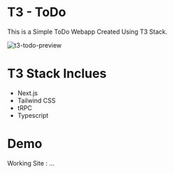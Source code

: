 # T3 - ToDo

This is a Simple ToDo Webapp Created Using T3 Stack.

![t3-todo-preview](https://user-images.githubusercontent.com/75238302/210564132-9e0cb4de-0697-4022-bbe7-69613009a091.png)

# T3 Stack Inclues

- Next.js
- Tailwind CSS
- tRPC
- Typescript

# Demo

Working Site : ...
